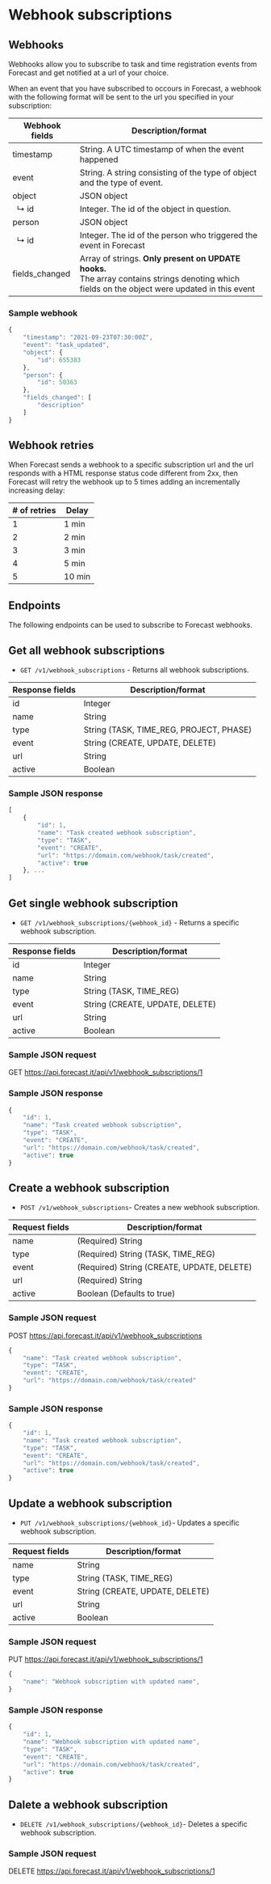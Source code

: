 # Webhook subscriptions

## Webhooks

Webhooks allow you to subscribe to task and time registration events from Forecast and get notified at a url of your choice.

When an event that you have subscribed to occours in Forecast, a webhook with the following format will be sent to the url you specified in your subscription:

| Webhook fields   | Description/format                                                                                                                                  |
| ---------------- | --------------------------------------------------------------------------------------------------------------------------------------------------- |
| timestamp        | String. A UTC timestamp of when the event happened                                                                                                  |
| event            | String. A string consisting of the type of object and the type of event.                                                                            |
| object           | JSON object                                                                                                                                         |
| &nbsp;&nbsp;↳ id | Integer. The id of the object in question.                                                                                                          |
| person           | JSON object                                                                                                                                         |
| &nbsp;&nbsp;↳ id | Integer. The id of the person who triggered the event in Forecast                                                                                   |
| fields_changed   | Array of strings. <b>Only present on UPDATE hooks.</b><br>The array contains strings denoting which fields on the object were updated in this event |

### Sample webhook

```javascript
{
    "timestamp": "2021-09-23T07:30:00Z",
    "event": "task_updated",
    "object": {
        "id": 655383
    },
    "person": {
        "id": 50363
    },
    "fields_changed": [
        "description"
    ]
}
```

## Webhook retries

When Forecast sends a webhook to a specific subscription url and the url responds with a HTML response status code different from 2xx, then Forecast will retry the webhook up to 5 times adding an incrementally increasing delay:

| # of retries | Delay  |
| ------------ | ------ |
| 1            | 1 min  |
| 2            | 2 min  |
| 3            | 3 min  |
| 4            | 5 min  |
| 5            | 10 min |

## Endpoints

The following endpoints can be used to subscribe to Forecast webhooks.

## Get all webhook subscriptions

- `GET /v1/webhook_subscriptions` - Returns all webhook subscriptions.

| Response fields | Description/format              |
| --------------- | ------------------------------- |
| id              | Integer                         |
| name            | String                          |
| type            | String (TASK, TIME_REG, PROJECT, PHASE)         |
| event           | String (CREATE, UPDATE, DELETE) |
| url             | String                          |
| active          | Boolean                         |

### Sample JSON response

```javascript
[
    {
        "id": 1,
        "name": "Task created webhook subscription",
        "type": "TASK",
        "event": "CREATE",
        "url": "https://domain.com/webhook/task/created",
        "active": true
    }, ...
]
```

## Get single webhook subscription

- `GET /v1/webhook_subscriptions/{webhook_id}` - Returns a specific webhook subscription.

| Response fields | Description/format              |
| --------------- | ------------------------------- |
| id              | Integer                         |
| name            | String                          |
| type            | String (TASK, TIME_REG)         |
| event           | String (CREATE, UPDATE, DELETE) |
| url             | String                          |
| active          | Boolean                         |

### Sample JSON request

GET https://api.forecast.it/api/v1/webhook_subscriptions/1

### Sample JSON response

```javascript
{
    "id": 1,
    "name": "Task created webhook subscription",
    "type": "TASK",
    "event": "CREATE",
    "url": "https://domain.com/webhook/task/created",
    "active": true
}
```

## Create a webhook subscription

- `POST /v1/webhook_subscriptions`- Creates a new webhook subscription.

| Request fields | Description/format                         |
| -------------- | ------------------------------------------ |
| name           | (Required) String                          |
| type           | (Required) String (TASK, TIME_REG)         |
| event          | (Required) String (CREATE, UPDATE, DELETE) |
| url            | (Required) String                          |
| active         | Boolean (Defaults to true)                 |

### Sample JSON request

POST https://api.forecast.it/api/v1/webhook_subscriptions

```javascript
{
    "name": "Task created webhook subscription",
    "type": "TASK",
    "event": "CREATE",
    "url": "https://domain.com/webhook/task/created"
}
```

### Sample JSON response

```javascript
{
    "id": 1,
    "name": "Task created webhook subscription",
    "type": "TASK",
    "event": "CREATE",
    "url": "https://domain.com/webhook/task/created",
    "active": true
}
```

## Update a webhook subscription

- `PUT /v1/webhook_subscriptions/{webhook_id}`- Updates a specific webhook subscription.

| Request fields | Description/format              |
| -------------- | ------------------------------- |
| name           | String                          |
| type           | String (TASK, TIME_REG)         |
| event          | String (CREATE, UPDATE, DELETE) |
| url            | String                          |
| active         | Boolean                         |

### Sample JSON request

PUT https://api.forecast.it/api/v1/webhook_subscriptions/1

```javascript
{
    "name": "Webhook subscription with updated name",
}
```

### Sample JSON response

```javascript
{
    "id": 1,
    "name": "Webhook subscription with updated name",
    "type": "TASK",
    "event": "CREATE",
    "url": "https://domain.com/webhook/task/created",
    "active": true
}
```

## Dalete a webhook subscription

- `DELETE /v1/webhook_subscriptions/{webhook_id}`- Deletes a specific webhook subscription.

### Sample JSON request

DELETE https://api.forecast.it/api/v1/webhook_subscriptions/1
